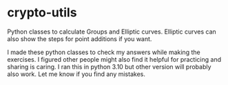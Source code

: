 # crypto-utils
Python classes to calculate Groups and Elliptic curves. Elliptic curves can also show the steps for point additions if you want. 

I made these python classes  to check my answers while making the exercises. I figured other people might also find it helpful for practicing and sharing is caring. I ran this in python 3.10 but other version will probably also work. Let me know if you find any mistakes.
